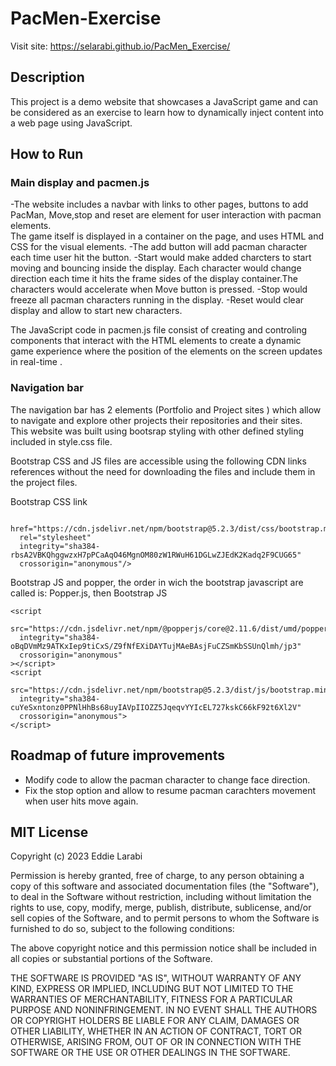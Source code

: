 <!-- @format -->

# PacMen-Exercise
Visit site: https://selarabi.github.io/PacMen_Exercise/ 

## Description ##
<p>
This project is a demo website that showcases a JavaScript game and can be considered as an exercise to learn how to dynamically inject content into a web page using JavaScript.
</p>

## How to Run ##
### Main display and pacmen.js
<p>
 -The website includes a navbar with links to other pages, buttons to add PacMan, Move,stop and reset are element for user interaction with pacman elements.<br> 
 The game itself is displayed in a container on the page, and uses HTML and CSS for the visual elements.
 -The add button will add pacman character each time user hit the button.
-Start would make added charcters to start moving and bouncing inside the display. Each character would change direction each time it hits the frame sides of the display container.The characters would accelerate when Move button is pressed.
 -Stop would freeze all pacman characters running in the display.
 -Reset would clear display and allow to start new characters.

</p>
<p>
The JavaScript code in pacmen.js file consist of creating and controling components that interact with the HTML elements to create a dynamic game experience where the position of the elements on the screen updates in real-time .
</p>

### Navigation bar 
The navigation bar has 2 elements (Portfolio and Project sites ) which allow to navigate and explore other projects  their repositories and their sites.<br>
This website was built using bootsrap styling with other defined styling included in style.css file.
      
</p>
Bootstrap CSS and JS files are accessible using the following CDN links references without the need for downloading the files and include them in the project files. 
<p>
Bootstrap CSS link 
      
      href="https://cdn.jsdelivr.net/npm/bootstrap@5.2.3/dist/css/bootstrap.min.css"
      rel="stylesheet"
      integrity="sha384-rbsA2VBKQhggwzxH7pPCaAqO46MgnOM80zW1RWuH61DGLwZJEdK2Kadq2F9CUG65"
      crossorigin="anonymous"/>
   
      
<p/>

  Bootstrap JS and popper, the order in wich the bootstrap javascript are called is:  Popper.js, then Bootstrap JS
  
    <script
      src="https://cdn.jsdelivr.net/npm/@popperjs/core@2.11.6/dist/umd/popper.min.js"
      integrity="sha384-oBqDVmMz9ATKxIep9tiCxS/Z9fNfEXiDAYTujMAeBAsjFuCZSmKbSSUnQlmh/jp3"
      crossorigin="anonymous"
    ></script>
    <script
      src="https://cdn.jsdelivr.net/npm/bootstrap@5.2.3/dist/js/bootstrap.min.js"
      integrity="sha384-cuYeSxntonz0PPNlHhBs68uyIAVpIIOZZ5JqeqvYYIcEL727kskC66kF92t6Xl2V"
      crossorigin="anonymous">
    </script>
  
  
##  Roadmap of future improvements ##

- Modify code to allow the pacman character to change face direction.
- Fix the stop option and allow to resume pacman carachters  movement when user hits move again.

## MIT License ##

<p>Copyright (c) 2023 Eddie Larabi</p>

<p>
Permission is hereby granted, free of charge, to any person obtaining a copy
of this software and associated documentation files (the "Software"), to deal
in the Software without restriction, including without limitation the rights
to use, copy, modify, merge, publish, distribute, sublicense, and/or sell
copies of the Software, and to permit persons to whom the Software is
furnished to do so, subject to the following conditions:

The above copyright notice and this permission notice shall be included in all
copies or substantial portions of the Software.

THE SOFTWARE IS PROVIDED "AS IS", WITHOUT WARRANTY OF ANY KIND, EXPRESS OR
IMPLIED, INCLUDING BUT NOT LIMITED TO THE WARRANTIES OF MERCHANTABILITY,
FITNESS FOR A PARTICULAR PURPOSE AND NONINFRINGEMENT. IN NO EVENT SHALL THE
AUTHORS OR COPYRIGHT HOLDERS BE LIABLE FOR ANY CLAIM, DAMAGES OR OTHER
LIABILITY, WHETHER IN AN ACTION OF CONTRACT, TORT OR OTHERWISE, ARISING FROM,
OUT OF OR IN CONNECTION WITH THE SOFTWARE OR THE USE OR OTHER DEALINGS IN THE
SOFTWARE.

</p>
